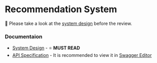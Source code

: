 # Recommendation System

🔶 Please take a look at the [system design](./docs/system-design.md) before the review.

### Documentaion

- [System Design](./docs/system-design.md) - ⭐ **MUST READ**
- [API Specification](./api/swagger.yml) - It is recommended to view it in [Swagger Editor](https://editor-next.swagger.io/)
